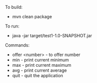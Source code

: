 To build:
- mvn clean package

To run:
- java -jar target/test1-1.0-SNAPSHOT.jar

Commands:
- offer \<number> - to offer number
- min - print current minimum
- max - print current maximum
- avg - print current average
- quit - quit the application
